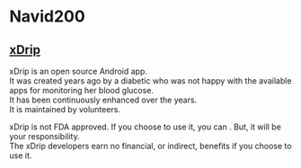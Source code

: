 # Navid200  

## [xDrip](https://navid200.github.io/xDrip/)  
xDrip is an open source Android app.  
It was created years ago by a diabetic who was not happy with the available apps for monitoring her blood glucose.  
It has been continuously enhanced over the years.  
It is maintained by volunteers.  
  
xDrip is not FDA approved.  If you choose to use it, you can .  But, it will be your responsibility.  
The xDrip developers earn no financial, or indirect, benefits if you choose to use it.  
  
